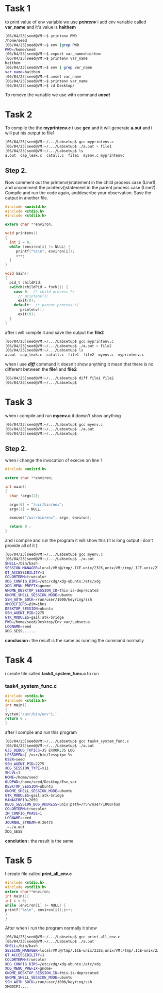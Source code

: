 # Task 1

to print value of env variable we use ***printenv*** 
i add env variable called **var_name** and it's value is  **haithem** 


```bash
[06/04/23]seed@VM:~$ printenv PWD
/home/seed
[06/04/23]seed@VM:~$ env |grep PWD
PWD=/home/seed
[06/04/23]seed@VM:~$ export var_name=haithem
[06/04/23]seed@VM:~$ printenv var_name
haithem
[06/04/23]seed@VM:~$ env | grep var_name
var_name=haithem
[06/04/23]seed@VM:~$ unset var_name
[06/04/23]seed@VM:~$ printenv var_name
[06/04/23]seed@VM:~$ cd Desktop/
```
To remove the variable we use with command ***unset***

# Task 2

To compile the the **myprintenv.c** i use ***gcc*** and it will generate **a.out** and i will put his output to file1

````bash
[06/04/23]seed@VM:~/.../Labsetup$ gcc myprintenv.c 
[06/04/23]seed@VM:~/.../Labsetup$ ./a.out > file1
[06/04/23]seed@VM:~/.../Labsetup$ ls
a.out  cap_leak.c  catall.c  file1  myenv.c myprintenvc
````
## Step 2.
Now comment out the printenv()statement in the child process case (Line1), and uncomment the printenv()statement in the parent process case (Line2). Compile and run the code again,  anddescribe your observation. Save the output in another file.
````c
#include <unistd.h>
#include <stdio.h>
#include <stdlib.h>

extern char **environ;

void printenv()
{
  int i = 0;
  while (environ[i] != NULL) {
     printf("%s\n", environ[i]);
     i++;
  }
}

void main()
{
  pid_t childPid;
  switch(childPid = fork()) {
    case 0:  /* child process */
      // printenv();          
      exit(0);
    default:  /* parent process */
       printenv();       
      exit(0);
  }
}

````

after i will compile it and save the output the **file2**

````bash
[06/04/23]seed@VM:~/.../Labsetup$ gcc myprintenv.c 
[06/04/23]seed@VM:~/.../Labsetup$ ./a.out > file2
[06/04/23]seed@VM:~/.../Labsetup$ ls
a.out  cap_leak.c  catall.c  file1  file2  myenv.c  myprintenv.c
````
when i use ***diff*** command it doesn't show anything 
it mean that there is no different between the **file1** and **file2**
````bash
[06/04/23]seed@VM:~/.../Labsetup$ diff file1 file2
[06/04/23]seed@VM:~/.../Labsetup$ 
````

# Task 3

when i compile and run **myenv.c** it doesn't show anything 

````bash
[06/04/23]seed@VM:~/.../Labsetup$ gcc myenv.c 
[06/04/23]seed@VM:~/.../Labsetup$ ./a.out 
[06/04/23]seed@VM:~/.../Labsetup$ 
````
## Step 2.
when i change the invocation of execve on line 1

````c
#include <unistd.h>

extern char **environ;

int main()
{
  char *argv[2];

  argv[0] = "/usr/bin/env";
  argv[1] = NULL;

  execve("/usr/bin/env", argv, environ);  

  return 0 ;
}
````

and i compile and run the program it will show this (it is long output i don't provide all of it ) 

````bash
[06/04/23]seed@VM:~/.../Labsetup$ gcc myenv.c 
[06/04/23]seed@VM:~/.../Labsetup$ ./a.out 
SHELL=/bin/bash
SESSION_MANAGER=local/VM:@/tmp/.ICE-unix/2326,unix/VM:/tmp/.ICE-unix/2326
QT_ACCESSIBILITY=1
COLORTERM=truecolor
XDG_CONFIG_DIRS=/etc/xdg/xdg-ubuntu:/etc/xdg
XDG_MENU_PREFIX=gnome-
GNOME_DESKTOP_SESSION_ID=this-is-deprecated
GNOME_SHELL_SESSION_MODE=ubuntu
SSH_AUTH_SOCK=/run/user/1000/keyring/ssh
XMODIFIERS=@im=ibus
DESKTOP_SESSION=ubuntu
SSH_AGENT_PID=2275
GTK_MODULES=gail:atk-bridge
PWD=/home/seed/Desktop/Env_var/Labsetup
LOGNAME=seed
XDG_SESS......
````

**conclusion :** the result is the same as running the command normally 
# Task 4 
i create file called **task4_system_func.c** to run 

### task4_system_func.c
````c
#include <stdio.h>
#include <stdlib.h>
int main()
{
system("/usr/bin/env");`
return 0 ;
}
````

after I compile and run this program 

````bash
[06/04/23]seed@VM:~/.../Labsetup$ gcc task4_system_func.c 
[06/04/23]seed@VM:~/.../Labsetup$ ./a.out 
GJS_DEBUG_TOPICS=JS ERROR;JS LOG
LESSOPEN=| /usr/bin/lesspipe %s
USER=seed
SSH_AGENT_PID=2275
XDG_SESSION_TYPE=x11
SHLVL=1
HOME=/home/seed
OLDPWD=/home/seed/Desktop/Env_var
DESKTOP_SESSION=ubuntu
GNOME_SHELL_SESSION_MODE=ubuntu
GTK_MODULES=gail:atk-bridge
MANAGERPID=2059
DBUS_SESSION_BUS_ADDRESS=unix:path=/run/user/1000/bus
COLORTERM=truecolor
IM_CONFIG_PHASE=1
LOGNAME=seed
JOURNAL_STREAM=9:36475
_=./a.out
XDG_SESS
````
**conclution :** the result is the same


# Task 5
I create file called **print_all_env.c** 

````c
#include <stdio.h>
#include <stdlib.h>
extern char**environ;
int main(){
int i = 0;
while (environ[i] != NULL) {
printf("%s\n", environ[i]);i++;
}
}
````
After when i run the program normally it show  

````bash
[06/04/23]seed@VM:~/.../Labsetup$ gcc print_all_env.c 
[06/04/23]seed@VM:~/.../Labsetup$ ./a.out 
SHELL=/bin/bash
SESSION_MANAGER=local/VM:@/tmp/.ICE-unix/2326,unix/VM:/tmp/.ICE-unix/2326
QT_ACCESSIBILITY=1
COLORTERM=truecolor
XDG_CONFIG_DIRS=/etc/xdg/xdg-ubuntu:/etc/xdg
XDG_MENU_PREFIX=gnome-
GNOME_DESKTOP_SESSION_ID=this-is-deprecated
GNOME_SHELL_SESSION_MODE=ubuntu
SSH_AUTH_SOCK=/run/user/1000/keyring/ssh
XMODIFI....
````

